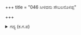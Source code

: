 +++
title = "046 ಸೀಳಿದನು ಸೌಬಲನೊಳಿಪ್ಪ"

+++

<details><summary>ಗದ್ಯ (ಕ.ಗ.ಪ) </summary>

46. ಶಕುನಿಯೊಡನಿದ್ದ ಇಪ್ಪತ್ತೇಳು ರಾಜರನ್ನು, ಸೀಳಿದನು. ಶಲ್ಯನೊಡನಿದ್ದ ಹದಿನೇಳು ದೊರೆಗಳನ್ನು, ಶ್ರೇಷ್ಠನಾದ ಕರ್ಣನೊಡನಿದ್ದ ಐವರು ಮಂತ್ರಿಗಳನ್ನು, ಕೇರಳರ ಜೊತೆಯಲ್ಲಿದ್ದ ಹತ್ತು ರಾಜರನ್ನು , ಕೌಸಲ, ಯವನ, ನೇಪಾಳ, ಬರ್ಬರರೇ ಮೊದಲಾದವgಲ್ಲಿ ಹತ್ತು ಸಾವಿರ ರಾಜರನ್ನು ಸಂಹಾರ ಮಾಡಿದನು.
</details>
